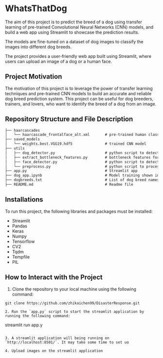 # WhatsThatDog

The aim of this project is to predict the breed of a dog using transfer learning of pre-trained Convolutional Neural Networks (CNN) models, and build a web app using Streamlit to showcase the prediction results. 

The models are fine-tuned on a dataset of dog images to classify the images into different dog breeds.

The project provides a user-friendly web app built using Streamlit, where users can upload an image of a dog or a human face.

## Project Motivation

The motivation of this project is to leverage the power of transfer learning techniques and pre-trained CNN models to build an accurate and reliable dog breed prediction system. This project can be useful for dog breeders, trainers, and lovers, who want to identify the breed of a dog from an image.

## Repository Structure and File Description

```markdown
├── haarcascades
│   └── haarcascade_frontalface_alt.xml       # pre-trained human classifier
├── saved_models
│   └── weights.best.VGG19.hdf5               # trained CNN model 
├── utils
│   ├── dog_detector.py                       # python script to detect dogs in images
│   ├── extract_bottleneck_features.py        # bottleneck features for transfer learning
│   ├── face_detector.py                      # python script to detect faces in image
│   └── preprocess.py                         # python script to process data for model training
├── app.py                                    # Streamlit app
├── dog_app.ipynb                             # Model training shown in a jupyter notebook
├── dogbreeds.txt                             # List of dog breed names
├── README.md                                 # Readme file            

```

## Installations

To run this project, the following libraries and packages must be installed:
* Streamlit
* Pandas
* Keras
* Numpy
* Tensorflow
* CV2
* Tqdm
* Tempfile
* PIL

## How to Interact with the Project

1. Clone the repository to your local machine using the following command:
```
git clone https://github.com/zhikaichen99/DisasterResponse.git

2. Run the `app.py` script to start the streamlit application by running the following command:
```
streamlit run app.y
```

3. A streamlit application will being running on `http://localhost:8501/`. It may take some time to set uo

4. Upload images on the streamlit application